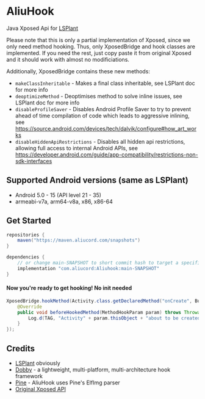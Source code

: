 # AliuHook

Java Xposed Api for [LSPlant](https://github.com/LSPosed/LSPlant)

Please note that this is only a partial implementation of Xposed, since we only need method hooking.
Thus, only XposedBridge and hook classes are implemented. If you need the rest, just copy paste it
from original Xposed and it should work with almost no modificiations.

Additionally, XposedBridge contains these new methods:

- `makeClassInheritable` - Makes a final class inheritable, see LSPlant doc for more info
- `deoptimizeMethod` - Deoptimises method to solve inline issues, see LSPlant doc for more info
- `disableProfileSaver` - Disables Android Profile Saver to try to prevent ahead of time compilation
  of code which leads to aggressive inlining,
  see https://source.android.com/devices/tech/dalvik/configure#how_art_works
- `disableHiddenApiRestrictions` - Disables all hidden api restrictions, allowing full access to
  internal Android APIs,
  see https://developer.android.com/guide/app-compatibility/restrictions-non-sdk-interfaces

## Supported Android versions (same as LSPlant)

- Android 5.0 - 15 (API level 21 - 35)
- armeabi-v7a, arm64-v8a, x86, x86-64

## Get Started

```gradle
repositories {
    maven("https://maven.aliucord.com/snapshots")
}

dependencies {
    // or change main-SNAPSHOT to short commit hash to target a specific commit
    implementation "com.aliucord:Aliuhook:main-SNAPSHOT"
}
```

#### Now you're ready to get hooking! No init needed

```java
XposedBridge.hookMethod(Activity.class.getDeclaredMethod("onCreate", Bundle.class), new XC_MethodHook() {
    @Override
    public void beforeHookedMethod(MethodHookParam param) throws Throwable {
        Log.d(TAG, "Activity" + param.thisObject + "about to be created!");
    }
});
```

## Credits

- [LSPlant](https://github.com/LSPosed/LSPlant) obviously
- [Dobby](https://github.com/LSPosed/Dobby) - a lightweight, multi-platform, multi-architecture hook framework
- [Pine](https://github.com/canyie/Pine) - AliuHook uses Pine's ElfImg parser
- [Original Xposed API](https://github.com/rovo89/XposedBridge) 

